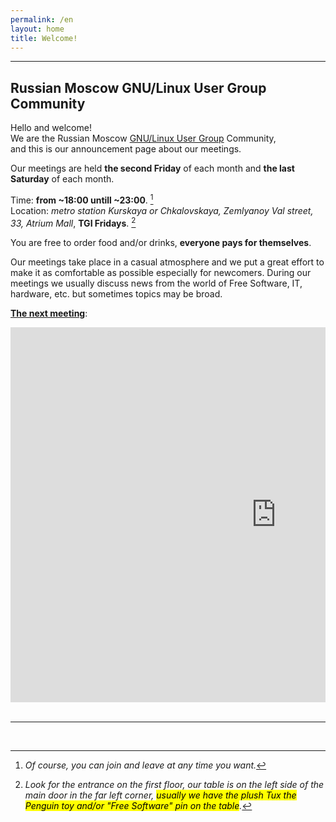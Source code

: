 ```yaml
---
permalink: /en
layout: home
title: Welcome!
---
```



---


## Russian Moscow GNU/Linux User Group Community

Hello and welcome!  
We are the Russian Moscow [GNU/Linux User Group](https://en.wikipedia.org/wiki/Linux_user_group) Community,  
and this is our announcement page about our meetings.

Our meetings are held **the second Friday** of each month and **the last Saturday** of each month.  

Time: **from ~18:00 untill ~23:00**. [^time]  
Location: _metro station Kurskaya or Chkalovskaya, Zemlyanoy Val street, 33, Atrium Mall_, **TGI Fridays**. [^place]  

You are free to order food and/or drinks, **everyone pays for themselves**.  

Our meetings take place in a casual atmosphere and we put a great effort to make it as comfortable
as possible especially for newcomers. During our meetings we usually discuss news from the world of Free Software,
IT, hardware, etc. but sometimes topics may be broad.

<u><b>The next meeting</b></u>: <text id="meeting_day"></text>

<!-- replacing google maps... -->
<!--<iframe src="https://www.google.com/maps/embed?pb=!1m18!1m12!1m3!1d1122.5381957930645!2d37.65743564017482!3d55.75717677415064!2m3!1f0!2f0!3f0!3m2!1i1024!2i768!4f13.1!3m3!1m2!1s0x43c112eb5cd0cb69%3A0xdd8ae470ee73eecf!2sFridays!5e0!3m2!1sru!2sru!4v1717813828366!5m2!1sru!2sru" width="800" height="500" style="border:0;" allowfullscreen="" loading="lazy" referrerpolicy="no-referrer-when-downgrade"></iframe>-->

<!-- ... by yandex maps because the largest multibillion transnational IT corporation cannot into scaling (!)... on **ANDROID** (!!) ... in ***CHROME*** (!!!) -->

<div style="position:relative;overflow:hidden;margin-left:auto;margin-right:auto;display:block;text-align:center;"><a href="https://yandex.ru/maps/213/moscow/?utm_medium=mapframe&utm_source=maps&lang=en_US" style="color:#eee;font-size:12px;position:absolute;top:0px;">Москва</a><a href="https://yandex.ru/maps/213/moscow/?indoorLevel=1&ll=37.661279%2C55.757337&utm_medium=mapframe&utm_source=maps&z=17&lang=en_US" style="color:#eee;font-size:12px;position:absolute;top:14px;">Москва — Яндекс Карты</a><iframe src="https://yandex.ru/map-widget/v1/?indoorLevel=1&ll=37.661279%2C55.757337&z=17&lang=en_US" width="850" height="600" frameborder="0" allowfullscreen="true" style="position:relative;"></iframe></div>

<br/>

---

<br/>

[^time]: _Of course, you can join and leave at any time you want._
[^place]: _Look for the entrance on the first floor, our table is on the left side of the main door in the far left corner, <mark>usually we have the plush Tux the Penguin toy and/or "Free Software" pin on the table</mark>._

<script  type="text/javascript"  src="./assets/functions.js"></script>
<script  type="text/javascript">
	document.getElementById("meeting_day").innerHTML=getMeetingDate(0);
</script>

